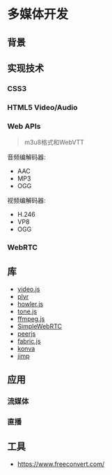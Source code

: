 # 多媒体开发

## 背景


## 实现技术

### CSS3

### HTML5 Video/Audio

### Web APIs

> m3u8格式和WebVTT

音频编解码器: 

- AAC
- MP3
- OGG

视频编解码器:

- H.246
- VP8
- OGG

### WebRTC

## 库

- [video.js](https://github.com/videojs/video.js)
- [plyr](https://github.com/sampotts/plyr)
- [howler.js](https://github.com/goldfire/howler.js)
- [tone.js](https://github.com/Tonejs/Tone.js)
- [ffmpeg.js](https://github.com/Kagami/ffmpeg.js)
- [SimpleWebRTC](https://github.com/simplewebrtc/SimpleWebRTC)
- [peerjs](https://github.com/peers/peerjs)
- [fabric.js](https://github.com/fabricjs/fabric.js)
- [konva](https://github.com/konvajs/konva)
- [jimp](https://github.com/jimp-dev/jimp)

## 应用

### 流媒体

### 直播

## 工具

- <https://www.freeconvert.com/>
